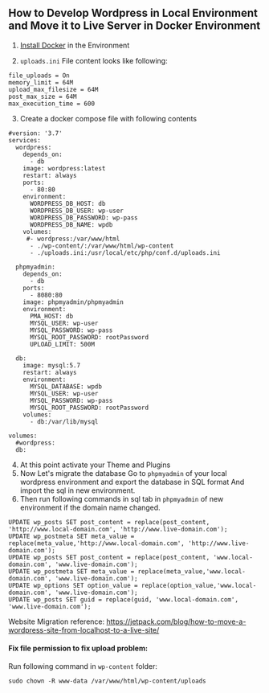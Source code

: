 ## How to Develop Wordpress in Local Environment and Move it to Live Server in Docker Environment

1.  [Install Docker](https://github.com/mrahman-vf-ic-bd/wordpress-dev-with-docker/blob/main/docker-installation.md)  in the Environment 
    
2.  `uploads.ini` File content looks like following:
    

```
file_uploads = On
memory_limit = 64M
upload_max_filesize = 64M
post_max_size = 64M
max_execution_time = 600
```

3.  Create a docker compose file with following contents

```
#version: '3.7'
services:
  wordpress:
    depends_on:
      - db
    image: wordpress:latest
    restart: always
    ports:
      - 80:80
    environment:
      WORDPRESS_DB_HOST: db
      WORDPRESS_DB_USER: wp-user
      WORDPRESS_DB_PASSWORD: wp-pass
      WORDPRESS_DB_NAME: wpdb
    volumes:
     #- wordpress:/var/www/html
      - ./wp-content/:/var/www/html/wp-content     
      - ./uploads.ini:/usr/local/etc/php/conf.d/uploads.ini 

  phpmyadmin:
    depends_on:
      - db
    ports:
      - 8080:80
    image: phpmyadmin/phpmyadmin
    environment:
      PMA_HOST: db
      MYSQL_USER: wp-user
      MYSQL_PASSWORD: wp-pass
      MYSQL_ROOT_PASSWORD: rootPassword
      UPLOAD_LIMIT: 500M

  db:
    image: mysql:5.7
    restart: always
    environment:
      MYSQL_DATABASE: wpdb
      MYSQL_USER: wp-user
      MYSQL_PASSWORD: wp-pass
      MYSQL_ROOT_PASSWORD: rootPassword
    volumes:
      - db:/var/lib/mysql
    
volumes:
  #wordpress:
  db:
```

4.  At this point activate your Theme and Plugins
5.  Now Let's migrate the database
    Go to `phpmyadmin` of your local wordpress environment and export the database in SQL format
    And import the sql in new environment.
6.  Then run following commands in sql tab in `phpmyadmin` of new environment if the domain name changed.

```
UPDATE wp_posts SET post_content = replace(post_content, 'http://www.local-domain.com', 'http://www.live-domain.com'); 
UPDATE wp_postmeta SET meta_value = replace(meta_value,'http://www.local-domain.com', 'http://www.live-domain.com');
UPDATE wp_posts SET post_content = replace(post_content, 'www.local-domain.com', 'www.live-domain.com'); 
UPDATE wp_postmeta SET meta_value = replace(meta_value,'www.local-domain.com', 'www.live-domain.com');
UPDATE wp_options SET option_value = replace(option_value,'www.local-domain.com', 'www.live-domain.com');
UPDATE wp_posts SET guid = replace(guid, 'www.local-domain.com', 'www.live-domain.com'); 
```

Website Migration reference: https://jetpack.com/blog/how-to-move-a-wordpress-site-from-localhost-to-a-live-site/

#### Fix file permission to fix upload problem:

Run following command in `wp-content` folder:

```
sudo chown -R www-data /var/www/html/wp-content/uploads
```

